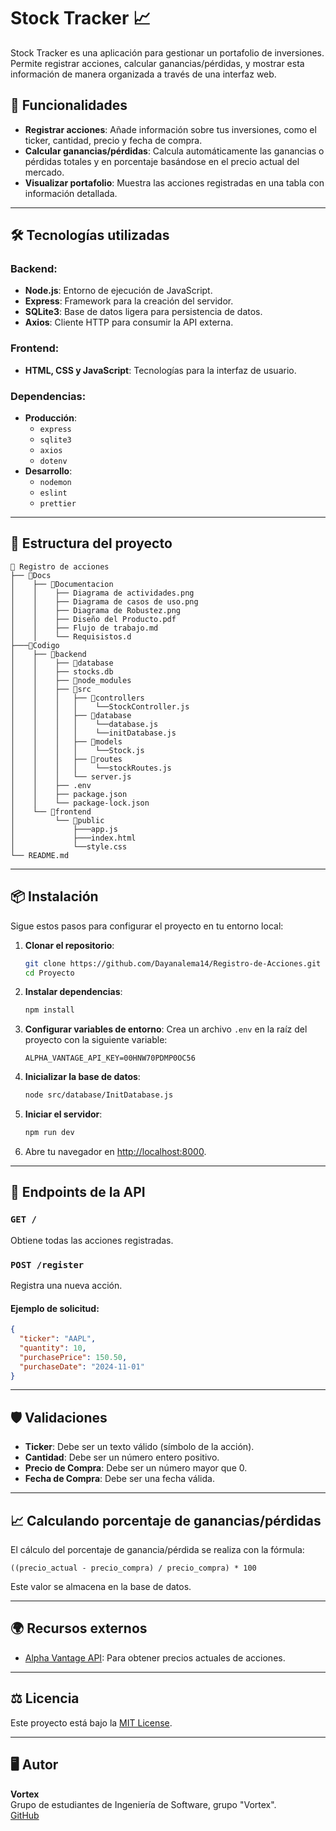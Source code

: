 
# Stock Tracker 📈

Stock Tracker es una aplicación para gestionar un portafolio de inversiones. Permite registrar acciones, calcular ganancias/pérdidas, y mostrar esta información de manera organizada a través de una interfaz web.

## 🚀 Funcionalidades

- **Registrar acciones**: Añade información sobre tus inversiones, como el ticker, cantidad, precio y fecha de compra.
- **Calcular ganancias/pérdidas**: Calcula automáticamente las ganancias o pérdidas totales y en porcentaje basándose en el precio actual del mercado.
- **Visualizar portafolio**: Muestra las acciones registradas en una tabla con información detallada.

---

## 🛠️ Tecnologías utilizadas

### Backend:
- **Node.js**: Entorno de ejecución de JavaScript.
- **Express**: Framework para la creación del servidor.
- **SQLite3**: Base de datos ligera para persistencia de datos.
- **Axios**: Cliente HTTP para consumir la API externa.

### Frontend:
- **HTML, CSS y JavaScript**: Tecnologías para la interfaz de usuario.

### Dependencias:
- **Producción**:
  - `express`
  - `sqlite3`
  - `axios`
  - `dotenv`
- **Desarrollo**:
  - `nodemon`
  - `eslint`
  - `prettier`

---

## 📂 Estructura del proyecto

```
📂 Registro de acciones
├── 📁Docs
│    ├── 📁Documentacion
│    │    ├── Diagrama de actividades.png
│    │    ├── Diagrama de casos de uso.png
│    │    ├── Diagrama de Robustez.png
│    │    ├── Diseño del Producto.pdf
│    │    ├── Flujo de trabajo.md
│    │    └── Requisistos.d
├───📁Codigo
│    ├── 📁backend
│    │    ├── 📁database
│    │    ├── stocks.db
│    │    ├── 📁node_modules
│    │    ├── 📁src
│    │    │   ├── 📁controllers
│    │    │   │    └──StockController.js
│    │    │   ├── 📁database
│    │    │   │    └──database.js
│    │    │   │    └──initDatabase.js
│    │    │   ├── 📁models
│    │    │   │    └──Stock.js
│    │    │   ├── 📁routes
│    │    │   │    └──stockRoutes.js
│    │    │   └── server.js
│    │    ├── .env
│    │    ├── package.json
│    │    └── package-lock.json
│    └── 📁frontend
│         └── 📁public
│             ├───app.js
│             ├───index.html
│             └──style.css
└── README.md
```

---

## 📦 Instalación

Sigue estos pasos para configurar el proyecto en tu entorno local:

1. **Clonar el repositorio**:
   ```bash
   git clone https://github.com/Dayanalema14/Registro-de-Acciones.git
   cd Proyecto
   ```

2. **Instalar dependencias**:
   ```bash
   npm install
   ```

3. **Configurar variables de entorno**:
   Crea un archivo `.env` en la raíz del proyecto con la siguiente variable:
   ```env
   ALPHA_VANTAGE_API_KEY=00HNW70PDMP0OC56
   ```

4. **Inicializar la base de datos**:
   ```bash
   node src/database/InitDatabase.js
   ```

5. **Iniciar el servidor**:
   ```bash
   npm run dev
   ```

6. Abre tu navegador en [http://localhost:8000](http://localhost:8000).

---

## 🌟 Endpoints de la API

### `GET /`
Obtiene todas las acciones registradas.

### `POST /register`
Registra una nueva acción.

#### Ejemplo de solicitud:
```json
{
  "ticker": "AAPL",
  "quantity": 10,
  "purchasePrice": 150.50,
  "purchaseDate": "2024-11-01"
}
```

---

## 🛡️ Validaciones

- **Ticker**: Debe ser un texto válido (símbolo de la acción).
- **Cantidad**: Debe ser un número entero positivo.
- **Precio de Compra**: Debe ser un número mayor que 0.
- **Fecha de Compra**: Debe ser una fecha válida.

---

## 📈 Calculando porcentaje de ganancias/pérdidas

El cálculo del porcentaje de ganancia/pérdida se realiza con la fórmula:
```
((precio_actual - precio_compra) / precio_compra) * 100
```
Este valor se almacena en la base de datos.

---

## 🌍 Recursos externos

- [Alpha Vantage API](https://www.alphavantage.co/): Para obtener precios actuales de acciones.

---

## ⚖️ Licencia

Este proyecto está bajo la [MIT License](LICENSE).

---

## 🖥️ Autor

**Vortex**  
Grupo de estudiantes de Ingeniería de Software, grupo "Vortex".  
[GitHub](https://github.com/Dayanalema14/Registro-de-Acciones.git)

